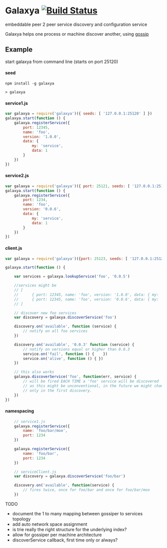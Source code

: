 # Galaxya [![Build Status](https://secure.travis-ci.org/kessler/galaxya.png?branch=master)](http://travis-ci.org/kessler/galaxya)

embeddable peer 2 peer service discovery and configuration service

Galaxya helps one process or machine discover another, using [gossip](https://github.com/kessler/grapevine)

## Example

start galaxya from command line (starts on port 25120)
#### seed
```
npm install -g galaxya

> galaxya
```

#### service1.js
```javascript
var galaxya = require('galaxya')({ seeds: [ '127.0.0.1:25120' ] })
galaxya.start(function () {
	galaxya.registerService({
		port: 12345,
		name: 'foo',
		version: '1.0.0',
		data: {
			my: 'service',
			data: 1
		}
	})
})
```

#### service2.js
```javascript
var galaxya = require('galaxya')({ port: 25121, seeds: [ '127.0.0.1:25120' ] }})
galaxya.start(function () {
	galaxya.registerService({
		port: 1234,
		name: 'foo',
		version: '0.0.6',
		data: {
			my: 'service',
			data: 1
		}
	})
})
```

#### client.js
```javascript
var galaxya = require('galaxya')({port: 25123, seeds: [ '127.0.0.1:25122' ]})

galaxya.start(function () {

	var services = galaxya.lookupService('foo', '0.0.5')

	//services might be
	// [
	// 		{ port: 12345, name: 'foo', version: '1.0.0', data: { my: 'service', data: 1 }},
	//		{ port: 12345, name: 'foo', version: '0.0.6', data: { my: 'service', data: 1 }}
	// ]

	// discover new foo services
	var discovery = galaxya.discoverService('foo')

	discovery.on('available', function (service) {
		// notify on all foo services
	})

	discovery.on('available', '0.0.3' function (service) {
		// notify on versions equal or higher than 0.0.3
		service.on('fail', function () {	})
		service.on('alive', function () { })
	})

	// this also works
	galaxya.discoverService('foo', function(err, service) {
		// will be fired EACH TIME a 'foo' service will be discovered
		// as this might be unconventional, in the future we might change this so it will be called 
		// only in the first discovery.
	})
})

```

#### namespacing
```javascript
	// service1.js
	galaxya.registerService({
		name: 'foo/bar/moo',
		port: 1234
	})

	galaxya.registerService({
		name: 'foo/bar',
		port: 1234
	})

	// serviceClient.js
	var discovery = galaxya.discoverService('foo/bar')

	discovery.on('available', function(service) {
		// fires twice, once for foo/bar and once for foo/bar/moo
	})

```


TODO
* document the 1 to many mapping between gossiper to services topology
* add auto network space assignment
* is trie really the right structure for the underlying index?
* allow for gossiper per machine architecture
* discoverService callback, first time only or always?


